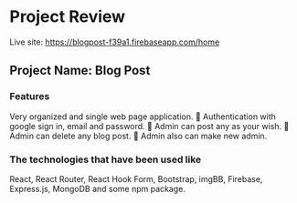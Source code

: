 # Project Review

Live site: https://blogpost-f39a1.firebaseapp.com/home

## Project Name: Blog Post

### Features
Very organized and single web page application.
 Authentication with google sign in, email and password.
 Admin can post any as your wish.
 Admin can delete any blog post.
 Admin also can make new admin.

### The technologies that have been used like

React, React Router, React Hook Form, Bootstrap, imgBB, Firebase, Express.js,
MongoDB and some npm package.
